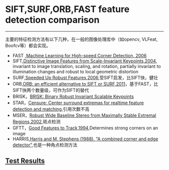 # SIFT,SURF,ORB,FAST feature detection comparison


---

主要的特征检测方法有以下几种，在一般的图像处理库中（如opencv, VLFeat, Boofcv等）都会实现。

* FAST ,[Machine Learning for High-speed Corner Detection, 2006](http://www.edwardrosten.com/work/fast.html)
* SIFT,[Distinctive Image Features from Scale-Invariant Keypoints,2004](http://en.wikipedia.org/wiki/Scale-invariant_feature_transform), invariant to image translation, scaling, and rotation, partially invariant to illumination changes and robust to local geometric distortion
* SURF,[Speeded Up Robust Features,2006](http://en.wikipedia.org/wiki/Speeded_up_robust_features),受SIFT启发，比SIFT快，健壮
* ORB,[ORB: an efficient alternative to SIFT or SURF,2011](http://en.wikipedia.org/wiki/ORB_(feature_descriptor))，基于FAST，比SIFT快两个数量级，可作为SIFT的替代
* BRISK，[BRISK: Binary Robust Invariant Scalable Keypoints ](http://www.asl.ethz.ch/people/lestefan/personal/iccv2011.pdf)
* STAR，[Censure: Center surround extremas for realtime feature detection and matching](),引用次数不高
* MSER，[Robust Wide Baseline Stereo from Maximally Stable Extremal Regions,2002](http://en.wikipedia.org/wiki/Maximally_stable_extremal_regions),斑点检测
* GFTT，[Good Features to Track,1994](http://docs.opencv.org/modules/imgproc/doc/feature_detection.html#shi94),Determines strong corners on an image
* HARRIS,[Harris and M. Stephens (1988). "A combined corner and edge detector"](http://en.wikipedia.org/wiki/Corner_detection),也是一种角点检测方法


## [Test Results]()
